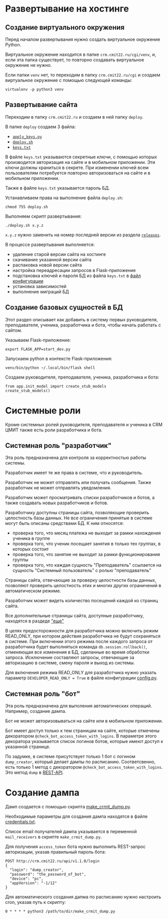 # Развертывание на хостинге

## Создание виртуального окружения

Перед началом развертывания нужно создать виртуальное окружение Python.

Виртуальное окружение находится в папке `crm.cmit22.ru/cgi/venv`, и, если эта папка существует, то повторно создавать виртуальное окружение не нужно.

Если папки `venv` нет, то переходим в папку `crm.cmit22.ru/cgi` и создаем виртуальное окружение с помощью следующей команды:

```
virtualenv -p python3 venv
```

## Развертывание сайта

Переходим в папку `crm.cmit22.ru` и создаем в ней папку `deploy`.

В папке `deploy` создаем 3 файла: 
- [`apply_keys.py`](https://github.com/qwert2603/crmit/blob/master/deploy/apply_keys.py)
- [`deploy.sh`](https://github.com/qwert2603/crmit/blob/master/deploy/deploy.sh)
- [`keys.txt`](https://github.com/qwert2603/crmit/blob/master/deploy/keys.txt)

В файле `keys.txt` указываются секретные ключи, с помощью которых производится авторизация на сайте и в мобильном приложении. Эти ключи должны храниться в секрете. При изменении ключей всем пользователям потребуется повторно авторизоваться на сайте и в мобильном приложении.

Также в файле `keys.txt` указывается пароль БД.

Устанавливаем права на выполнение файла `deploy.sh`:

```
chmod 755 deploy.sh
```

Выполняем скрипт развертывания:

```
./deploy.sh x.y.z
```

`x.y.z` нужно заменить на номер последней версии из раздела [`releases`](https://github.com/qwert2603/crmit/releases).

В процессе развертывания выполняется:
- удаление старой версии сайта на хостинге
- скачивание указанной версии сайта
- распаковка новой версии сайта
- настройка переадресации запросов в Flask-приложение
- подстановка ключей и пароля БД из файла `keys.txt` в [файл конфигурации](https://github.com/qwert2603/crmit/blob/master/config.py)
- установка зависимостей
- выполнение миграций БД

## Создание базовых сущностей в БД

Этот раздел описывает как добавить в систему первых руководителя, преподавателя, ученика, разработчика и бота, чтобы начать работать с сайтом.

Указываем Flask-приложение:

```
export FLASK_APP=start_dev.py
```

Запускаем python в контексте Flask-приложения:

```
venv/bin/python ~/.local/bin/flask shell
```

Создаем руководителя, преподавателя, ученика, разработчика и бота:

```
from app.init_model import create_stub_models
create_stub_models()
```

# Системные роли

Кроме системных ролей руководителя, преподавателя и ученика в CRM ЦМИТ также есть роли разработчика и бота.

## Системная роль "разработчик"

Эта роль предназначена для контроля за корректностью работы системы.

Разработчик имеет те же права в системе, что и руководитель.

Разработчик не может отправлять или получать сообщения. Также разработчик не может отправлять уведомления.

Разработчик может просматривать списки разработчиков и ботов, а также создавать новых разработчиков и ботов.

Разработчику доступны страницы сайта, позволяющие проверить целостность базы данных. Не все ограничения принятые в системе могут быть описаны средствами БД. К ним относятся:

- проверка того, что месяц платежа не выходит за рамки нахождения ученика в группе
- проверка того, что ученик посещает занятия в только тех группах, в которых состоит
- проверка того, что занятие не выходит за рамки функционирования группы
- проверка того, что каждая сущность "Преподаватель" ссылается на сущность "Системный пользователь" с ролью "преподаватель"

Страницы сайта, отвечающие за проверку целостности базы данных, позволяют проверить целостность этих и многих других ограничений в автоматическом режиме.

Разработчик может видеть количество посещений каждой из страниц сайта.

Все дополнительные страницы сайта, доступные разработчику, находятся в раздеде ["еще"](http://crm.cmit22.ru/anth)

В целях предосторожности для разработчика можно включить режим READ_ONLY, при котором действия разработчика не будут сохраняться в системе. При включении этого режима после каждого запроса от разработчика будет выполняться команда `db.session.rollback()`, отменяющая все изменения в БД, сделанные во время обработки запроса. Исключение составляют запросы, отвечающие за авторизацию в системе, смену пароля и выход из системы.

Для включения режима READ_ONLY для разработчика нужно указать параметр `DEVELOPER_READ_ONLY = True` в файле конфигурации [config.py](https://github.com/qwert2603/crmit/blob/master/config.py).

## Системная роль "бот"

Эта роль предназначена для выполения автоматических операций. Например, создание дампа.

Бот не может авторизовываться на сайте или в мобильном приложении.

Бот имеет доступ только к тем страницам на сайте, которые отмечены декоратором `@check_bot_access_token_with_logins`.
В параметре этого декоратора указывается список логинов ботов, которые имеют доступ к указанной странице.

По задумке, в системе присутствует только 1 бот с логином `dump_creator`, который делает дампы по расписанию.
Соответсвенно, есть только 1 метод с декоратором `@check_bot_access_token_with_logins`.
Это метод `dump` в [REST-API](https://github.com/qwert2603/crmit/blob/master/app/api_1_1_0/rests.py#L364).

# Создание дампа

Дамп создается с помощью скрипта [make_crmit_dump.py](https://github.com/qwert2603/crmit/blob/master/make_crmit_dump.py).

Необходимые параметры для создания дампа находятся в файле
[credentials.txt](https://github.com/qwert2603/crmit/blob/master/credentials.txt).

Список email получателей дампа указывается в переменной `mail_receivers` в скрипте `make_crmit_dump.py`.

Для получения `access_token` бота нужно выполнить REST-запрос авторизации, указав правильный пароль бота:

```
POST http://crm.cmit22.ru/api/v1.1.0/login
{
  "login": "dump_creator",
  "password": "the_password_of_bot",
  "device": "pc",
  "appVersion": "-1/12"
}
```

Для автоматического создания дапма по расписанию нужно настроить cron, указав путь к скрипту:
```
0 * * * * python3 /path/to/dir/make_crmit_dump.py
```
